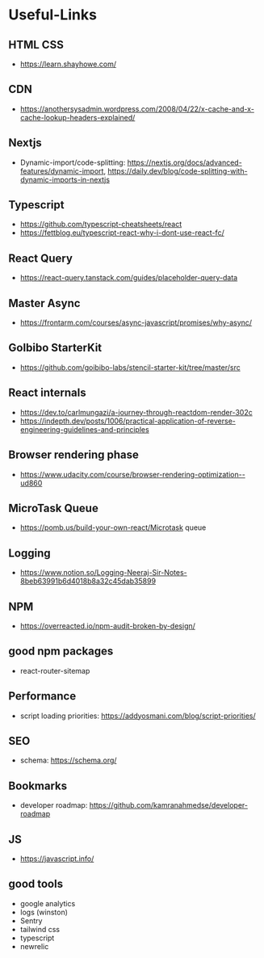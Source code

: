 # Useful-Links

## HTML CSS
* https://learn.shayhowe.com/

## CDN
* https://anothersysadmin.wordpress.com/2008/04/22/x-cache-and-x-cache-lookup-headers-explained/

## Nextjs
* Dynamic-import/code-splitting: https://nextjs.org/docs/advanced-features/dynamic-import, https://daily.dev/blog/code-splitting-with-dynamic-imports-in-nextjs

## Typescript
* https://github.com/typescript-cheatsheets/react
* https://fettblog.eu/typescript-react-why-i-dont-use-react-fc/

## React Query
* https://react-query.tanstack.com/guides/placeholder-query-data

## Master Async
* https://frontarm.com/courses/async-javascript/promises/why-async/

## GoIbibo StarterKit
* https://github.com/goibibo-labs/stencil-starter-kit/tree/master/src

## React internals
* https://dev.to/carlmungazi/a-journey-through-reactdom-render-302c
* https://indepth.dev/posts/1006/practical-application-of-reverse-engineering-guidelines-and-principles

## Browser rendering phase
* https://www.udacity.com/course/browser-rendering-optimization--ud860

## MicroTask Queue
* https://pomb.us/build-your-own-react/Microtask queue

## Logging
* https://www.notion.so/Logging-Neeraj-Sir-Notes-8beb63991b6d4018b8a32c45dab35899

## NPM
* https://overreacted.io/npm-audit-broken-by-design/

## good npm packages
* react-router-sitemap

## Performance
* script loading priorities: https://addyosmani.com/blog/script-priorities/

## SEO
* schema: https://schema.org/

## Bookmarks
* developer roadmap: https://github.com/kamranahmedse/developer-roadmap

## JS
* https://javascript.info/

## good tools
* google analytics
* logs (winston)
* Sentry
* tailwind css
* typescript
* newrelic
